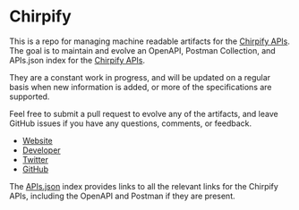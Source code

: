 # ChirpifyThis is a repo for managing machine readable artifacts for the [Chirpify APIs](http://chirpify.com/developers). The goal is to maintain and evolve an OpenAPI, Postman Collection, and APIs.json index for the [Chirpify APIs](http://chirpify.com/developers).They are a constant work in progress, and will be updated on a regular basis when new information is added, or more of the specifications are supported.Feel free to submit a pull request to evolve any of the artifacts, and leave GitHub issues if you have any questions, comments, or feedback.- [Website](http://chirpify.com/developers)- [Developer](http://chirpify.com/developers)- [Twitter](https://twitter.com/Chirpify)- [GitHub](https://github.com/Chirpify)The [APIs.json](https://github.com/api-evangelist/chirpify/blob/master/apis.json) index provides links to all the relevant links for the Chirpify APIs, including the OpenAPI and Postman if they are present.
